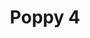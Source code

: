 ---
title: 'Poppy 4'
description: ''
credit: 'Place Holder'
style: ''
project: 'Poppy'
type: 'photo'
pathToImage: '/gallery/poppy/poppy-4.jpg'
alt: 'Poppy 4'
width: 2160
height: 1440
...